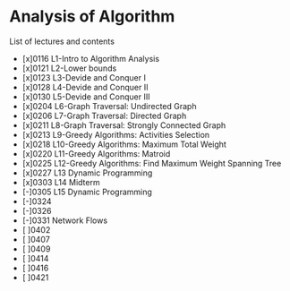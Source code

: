 # Analysis of Algorithm
List of lectures and contents
- [x]0116 L1-Intro to Algorithm Analysis
- [x]0121 L2-Lower bounds
- [x]0123 L3-Devide and Conquer I
- [x]0128 L4-Devide and Conquer II
- [x]0130 L5-Devide and Conquer III
- [x]0204 L6-Graph Traversal: Undirected Graph
- [x]0206 L7-Graph Traversal: Directed Graph
- [x]0211 L8-Graph Traversal: Strongly Connected Graph
- [x]0213 L9-Greedy Algorithms: Activities Selection
- [x]0218 L10-Greedy Algorithms: Maximum Total Weight
- [x]0220 L11-Greedy Algorithms: Matroid
- [x]0225 L12-Greedy Algorithms: Find Maximum Weight Spanning Tree
- [x]0227 L13 Dynamic Programming
- [x]0303 L14 Midterm
- [-]0305 L15 Dynamic Programming
- [-]0324
- [-]0326
- [-]0331 Network Flows
- [ ]0402
- [ ]0407
- [ ]0409
- [ ]0414
- [ ]0416
- [ ]0421
